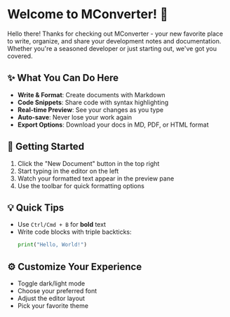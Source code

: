 # Welcome to MConverter! 👋

Hello there! Thanks for checking out MConverter - your new favorite place to write, organize, and share your development notes and documentation. Whether you're a seasoned developer or just starting out, we've got you covered.

## ✨ What You Can Do Here

- **Write & Format**: Create
  documents with Markdown
- **Code Snippets**: Share code with syntax highlighting
- **Real-time Preview**: See your changes as you type
- **Auto-save**: Never lose your work again
- **Export Options**: Download your docs in MD, PDF, or HTML format

## 🚀 Getting Started

1. Click the "New Document" button in the top right
2. Start typing in the editor on the left
3. Watch your formatted text appear in the preview pane
4. Use the toolbar for quick formatting options

## 💡 Quick Tips

- Use `Ctrl/Cmd + B` for **bold** text
- Write code blocks with triple backticks:
  ```python
  print("Hello, World!")
  ```

## ⚙️ Customize Your Experience

- Toggle dark/light mode
- Choose your preferred font
- Adjust the editor layout
- Pick your favorite theme
